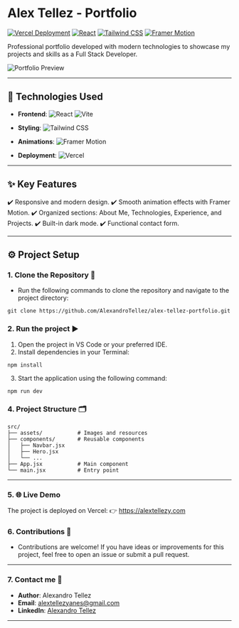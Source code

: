 # Alex Tellez - Portfolio

[![Vercel Deployment](https://img.shields.io/badge/Deployed_on-Vercel-black?logo=vercel)](https://alextellezy.com)
[![React](https://img.shields.io/badge/Framework-React-blue?logo=react)](https://react.dev/)
[![Tailwind CSS](https://img.shields.io/badge/Styles-Tailwind_CSS-38B2AC?logo=tailwind-css)](https://tailwindcss.com/)
[![Framer Motion](https://img.shields.io/badge/Animations-Framer_Motion-0055FF?logo=framer)](https://www.framer.com/motion/)

Professional portfolio developed with modern technologies to showcase my projects and skills as a Full Stack Developer.

![Portfolio Preview](https://i.imgur.com/your-screenshot-url.jpg)

---

## 🚀 Technologies Used

- **Frontend**:
  ![React](https://img.shields.io/badge/-React-61DAFB?logo=react&logoColor=white)
  ![Vite](https://img.shields.io/badge/-Vite-646CFF?logo=vite&logoColor=white)
  
- **Styling**:
  ![Tailwind CSS](https://img.shields.io/badge/-Tailwind_CSS-38B2AC?logo=tailwind-css&logoColor=white)
  
- **Animations**:
  ![Framer Motion](https://img.shields.io/badge/-Framer_Motion-0055FF?logo=framer)

- **Deployment**:
  ![Vercel](https://img.shields.io/badge/-Vercel-000000?logo=vercel&logoColor=white)

---

## ✨ Key Features

✔️ Responsive and modern design.
✔️ Smooth animation effects with Framer Motion.
✔️ Organized sections: About Me, Technologies, Experience, and Projects.
✔️ Built-in dark mode.
✔️ Functional contact form.

---

## ⚙️ Project Setup

### 1. Clone the Repository 📂

* Run the following commands to clone the repository and navigate to the project directory:
```
git clone https://github.com/AlexandroTellez/alex-tellez-portfolio.git
```
### 2. Run the project ▶️

1. Open the project in VS Code or your preferred IDE.
2. Install dependencies in your Terminal:
```
npm install
```
3. Start the application using the following command:
```
npm run dev
```
### 4. Project Structure 🗂️

```
src/
├── assets/           # Images and resources
├── components/       # Reusable components
│   ├── Navbar.jsx
│   ├── Hero.jsx
│   └── ...
├── App.jsx           # Main component
└── main.jsx          # Entry point
```
---

### 5. 🌐 Live Demo
The project is deployed on Vercel:
👉 https://alextellezy.com

### 6. Contributions 🙌

* Contributions are welcome! If you have ideas or improvements for this project, feel free to open an issue or submit a pull request.

---

### 7. Contact me 📧

* **Author**: Alexandro Tellez
* **Email**: alextellezyanes@gmail.com
* **LinkedIn**: [Alexandro Tellez](https://www.linkedin.com/in/alex-tellez-y/)

---